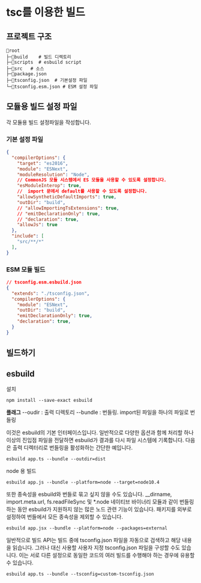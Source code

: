 # tsc를 이용한 빌드 


## 프로젝트 구조 
```shell
📂root
├─📂build    # 빌드 디렉토리 
├─📂scripts  # esbuild script
├─📂src   # 소스 
├─📄package.json
├─📄tsconfig.json  # 기본설정 파일 
└─📄tsconfig.esm.json # ESM 설정 파일 
```

## 모듈용 빌드 설정 파일 

각 모듈용 빌드 설정파일을 작성합니다.

### 기본 설정 파일 
```json
{
  "compilerOptions": {
    "target": "es2016",     
    "module": "ESNext",
    "moduleResolution": "Node",
    // CommonJS 모듈 시스템에서 ES 모듈을 사용할 수 있도록 설정합니다.
    "esModuleInterop": true,
    //  import 문에서 default를 사용할 수 있도록 설정합니다.
    "allowSyntheticDefaultImports": true,
    "outDir": "build",
    // "allowImportingTsExtensions": true,
    // "emitDeclarationOnly": true,
    // "declaration": true,
    "allowJs": true
  },
  "include": [
    "src/**/*"
  ],  
}
```



### ESM 모듈 빌드 

```json
// tsconfig.esm.esbuild.json 
{
  "extends": "./tsconfig.json", 
  "compilerOptions": {
    "module": "ESNext",                              
    "outDir": "build",
    "emitDeclarationOnly": true,
    "declaration": true,    
  }
}
```




## 빌드하기 
## esbuild

설치 
```shell
npm install --save-exact esbuild
```

**플래그** 
--oudir : 출력 디렉토리
--bundle : 번들링. import된 파일을 하나의 파일로 번들링 



이것은 esbuild의 기본 인터페이스입니다. 일반적으로 다양한 옵션과 함께 처리할 하나 이상의 진입점 파일을 전달하면 esbuild가 결과를 다시 파일 시스템에 기록합니다. 다음은 출력 디렉터리로 번들링을 활성화하는 간단한 예입니다.

```shell
esbuild app.ts --bundle --outdir=dist
```


node 용 빌드 

```shell
esbuild app.js --bundle --platform=node --target=node10.4
```

또한 종속성을 esbuild와 번들로 묶고 싶지 않을 수도 있습니다.
__dirname, import.meta.url, fs.readFileSync 및 *.node 네이티브 바이너리 모듈과 같이 번들링하는 동안 esbuild가 지원하지 않는 많은 노드 관련 기능이 있습니다. 패키지를 외부로 설정하여 번들에서 모든 종속성을 제외할 수 있습니다.

```shell
esbuild app.jsx --bundle --platform=node --packages=external
```


일반적으로 빌드 API는 빌드 중에 tsconfig.json 파일을 자동으로 검색하고 해당 내용을 읽습니다. 그러나 대신 사용할 사용자 지정 tsconfig.json 파일을 구성할 수도 있습니다. 이는 서로 다른 설정으로 동일한 코드의 여러 빌드를 수행해야 하는 경우에 유용할 수 있습니다.

```shell
esbuild app.ts --bundle --tsconfig=custom-tsconfig.json
```

















